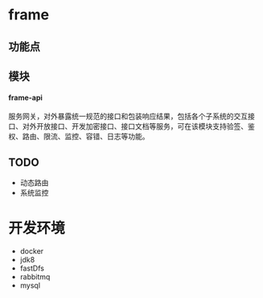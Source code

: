 # frame

## 功能点

## 模块
#### frame-api
服务网关，对外暴露统一规范的接口和包装响应结果，包括各个子系统的交互接口、对外开放接口、开发加密接口、接口文档等服务，可在该模块支持验签、鉴权、路由、限流、监控、容错、日志等功能。

## TODO
- 动态路由
- 系统监控

# 开发环境
- docker
- jdk8
- fastDfs
- rabbitmq
- mysql